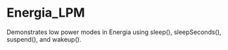 # Energia_LPM
Demonstrates low power modes in Energia using sleep(), sleepSeconds(), suspend(), and wakeup().

